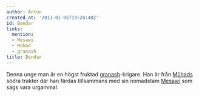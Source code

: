 ```yaml
---
author: Anton
created_at: '2011-01-05T19:28:40Z'
id: Bendar
links:
  mention:
  - Mesawi
  - Mûhad
  - granash
title: Bendar
---
```


Denna unge man är en högst fruktad [granash]-krigare. Han är från [Mûhads] södra trakter där han
färdas tillsammans med sin nomadstam [Mesawi] som sägs vara urgammal.

  [granash]: granash
  [Mûhads]: Mûhad
  [Mesawi]: Mesawi
